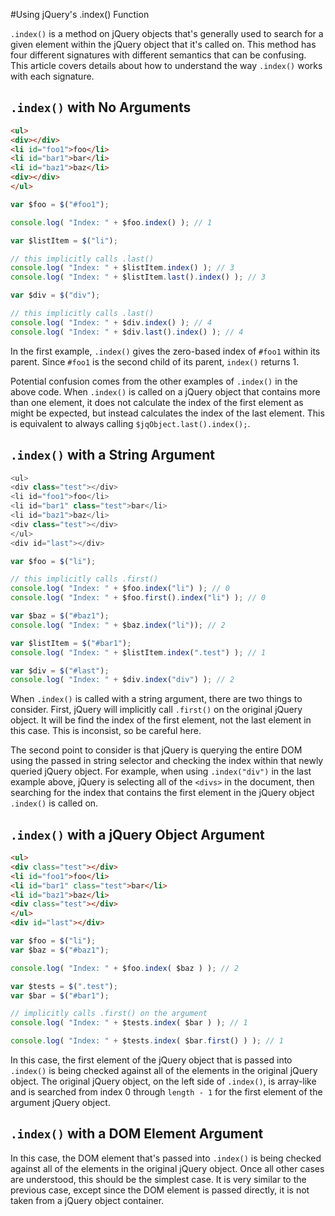 #Using jQuery's .index() Function

`.index()` is a method on jQuery objects that's generally used to search for a given element within the jQuery object that it's called on. This method has four different signatures with different semantics that can be confusing. This article covers details about how to understand the way `.index()` works with each signature.

## `.index()` with No Arguments

```html
<ul>
<div></div>
<li id="foo1">foo</li>
<li id="bar1">bar</li>
<li id="baz1">baz</li>
<div></div>
</ul>
```

```javascript
var $foo = $("#foo1");

console.log( "Index: " + $foo.index() ); // 1

var $listItem = $("li");

// this implicitly calls .last()
console.log( "Index: " + $listItem.index() ); // 3
console.log( "Index: " + $listItem.last().index() ); // 3

var $div = $("div");

// this implicitly calls .last()
console.log( "Index: " + $div.index() ); // 4
console.log( "Index: " + $div.last().index() ); // 4
```

In the first example, `.index()` gives the zero-based index of `#foo1` within its parent. Since `#foo1` is the second child of its parent, `index()` returns 1.

Potential confusion comes from the other examples of `.index()` in the above code.  When `.index()` is called on a jQuery object that contains more than one element, it does not calculate the index of the first element as might be expected, but instead calculates the index of the last element. This is equivalent to always calling `$jqObject.last().index();`.

## `.index()` with a String Argument

```javascript
<ul>
<div class="test"></div>
<li id="foo1">foo</li>
<li id="bar1" class="test">bar</li>
<li id="baz1">baz</li>
<div class="test"></div>
</ul>
<div id="last"></div>

var $foo = $("li");

// this implicitly calls .first()
console.log( "Index: " + $foo.index("li") ); // 0
console.log( "Index: " + $foo.first().index("li") ); // 0

var $baz = $("#baz1");
console.log( "Index: " + $baz.index("li")); // 2

var $listItem = $("#bar1");
console.log( "Index: " + $listItem.index(".test") ); // 1

var $div = $("#last");
console.log( "Index: " + $div.index("div") ); // 2
```

When `.index()` is called with a string argument, there are two things to consider. First, jQuery will implicitly call `.first()` on the original jQuery object. It will be find the index of the first element, not the last element in this case. This is inconsist, so be careful here.

The second point to consider is that jQuery is querying the entire DOM using the passed in string selector and checking the index within that newly queried jQuery object. For example, when using `.index("div")` in the last example above, jQuery is selecting all of the `<divs>` in the document, then searching for the index that contains the first element in the jQuery object `.index()` is called on.

## `.index()` with a jQuery Object Argument

```html
<ul>
<div class="test"></div>
<li id="foo1">foo</li>
<li id="bar1" class="test">bar</li>
<li id="baz1">baz</li>
<div class="test"></div>
</ul>
<div id="last"></div>
```

```javascript
var $foo = $("li");
var $baz = $("#baz1");

console.log( "Index: " + $foo.index( $baz ) ); // 2

var $tests = $(".test");
var $bar = $("#bar1");

// implicitly calls .first() on the argument
console.log( "Index: " + $tests.index( $bar ) ); // 1

console.log( "Index: " + $tests.index( $bar.first() ) ); // 1
```

In this case, the first element of the jQuery object that is passed into `.index()` is being checked against all of the elements in the original jQuery object.  The original jQuery object, on the left side of `.index()`, is array-like and is searched from index 0 through `length - 1` for the first element of the argument jQuery object.

## `.index()` with a DOM Element Argument

In this case, the DOM element that's passed into `.index()` is being checked against all of the elements in the original jQuery object. Once all other cases are understood, this should be the simplest case. It is very similar to the previous case, except since the DOM element is passed directly, it is not taken from a jQuery object container.
